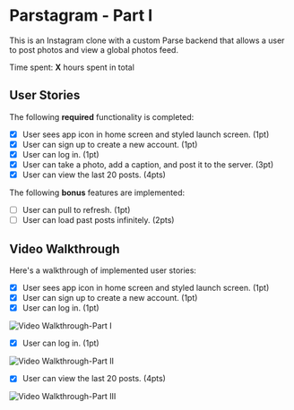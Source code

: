 # Parstagram - Part I

This is an Instagram clone with a custom Parse backend that allows a user to post photos and view a global photos feed.

Time spent: **X** hours spent in total

## User Stories

The following **required** functionality is completed:

- [x] User sees app icon in home screen and styled launch screen. (1pt)
- [x] User can sign up to create a new account. (1pt)
- [x] User can log in. (1pt)
- [x] User can take a photo, add a caption, and post it to the server. (3pt)
- [x] User can view the last 20 posts. (4pts)

The following **bonus** features are implemented:

- [ ] User can pull to refresh. (1pt)
- [ ] User can load past posts infinitely. (2pts)

## Video Walkthrough

Here's a walkthrough of implemented user stories:
- [x] User sees app icon in home screen and styled launch screen. (1pt)
- [x] User can sign up to create a new account. (1pt)
- [x] User can log in. (1pt)
<img src='http://g.recordit.co/yRZ2b0eMjZ.gif' title='Video Walkthrough-Part I' width='' alt='Video Walkthrough-Part I' />

- [x] User can log in. (1pt)
<img src='http://g.recordit.co/vpeCnEjBUD.gif' title='Video Walkthrough-Part II' width='' alt='Video Walkthrough-Part II' />

- [x] User can view the last 20 posts. (4pts)
<img src='http://g.recordit.co/PN1qXNvIuV.gif' title='Video Walkthrough-Part III' width='' alt='Video Walkthrough-Part III' />
